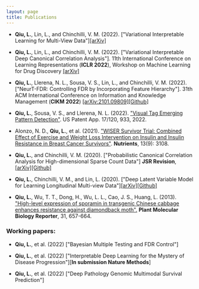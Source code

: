 ```yaml
---
layout: page
title: Publications
---
```



- **Qiu, L.**, Lin, L., and Chinchilli, V. M.  (2022). ["Variational Interpretable Learning for Multi-View Data"][[arXiv]](https://arxiv.org/abs/2202.13503)

- **Qiu, L.**, Lin, L., and Chinchilli, V. M.  (2022). ["Variational Interpretable Deep Canonical Correlation Analysis"]. 11th International Conference on Learning Representations (**ICLR 2022**), Workshop on Machine Learning for Drug Discovery [[arXiv]](https://openreview.net/forum?id=Gzare7_sTAJ&referrer=[the%20profile%20of%20Lin%20Qiu](/profile?id=~Lin_Qiu1)) 

- **Qiu, L.**, Llerena, N. L., Sousa, V. S., Lin, L., and Chinchilli, V. M. (2022). ["NeurT-FDR: Controlling FDR by Incorporating Feature Hierarchy"]. 31th ACM International Conference on Information and Knowledge Management (**CIKM 2022**) [[arXiv:2101.09809]](https://arxiv.org/abs/2101.09809)[[Github]](https://github.com/snap-research/NeurT-FDR)

- **Qiu, L.**, Sousa, V. S., and Llerena, N. L. (2022). ["Visual Tag Emerging Pattern Detection"](https://www.freepatentsonline.com/20220188548.pdf). US Patent App. 17/120, 933, 2022.

-  Alonzo, N. D.,  **Qiu, L.**, et al. (2021). ["WISER Survivor Trial: Combined Effect of Exercise and Weight Loss Intervention on Insulin and Insulin Resistance in Breast Cancer Survivors"](https://pubmed.ncbi.nlm.nih.gov/34578984/). **Nutrients**, 13(9): 3108.

- **Qiu, L.**, and Chinchilli, V. M. (2020). ["Probabilistic Canonical Correlation Analysis for High-dimensional
Sparse Count Data"] **JSR Revision**, [[arXiv]](https://arxiv.org/abs/2005.04837)[[Github]](https://github.com/lquvatexas?tab=repositories)

- **Qiu, L.**, Chinchilli, V. M., and Lin, L.  (2020). ["Deep Latent Variable Model for Learning Longitudinal Multi-view Data"][[arXiv]](https://arxiv.org/abs/2005.05210)[[Github]](https://github.com/lquvatexas/dlgfa)

- **Qiu, L.**, Wu, T. T., Dong, H., Wu, L. L., Cao, J. S., Huang, L. (2013). ["High-level expression of sporamin in transgenic Chinese cabbage enhances
resistance against diamondback moth".](https://link.springer.com/article/10.1007/s11105-012-0536-1) **Plant Molecular Biology Reporter**, 31, 657-664.


### Working papers:

- **Qiu, L.**, et al. (2022) ["Bayesian Multiple Testing and FDR Control"]

- **Qiu, L.**, et al. (2022) ["Interpretable Deep Learning for the Mystery of Disease Progression"][**In submission Nature Methods**]

- **Qiu, L.**, et al. (2022) ["Deep Pathology Genomic Multimodal Survival Prediction"]



